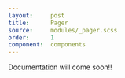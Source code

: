 ```yaml
---
layout:     post
title:      Pager
source:     modules/_pager.scss
order:      1
component:  components
---
```



<p class="lead">Documentation will come soon!!</p>
